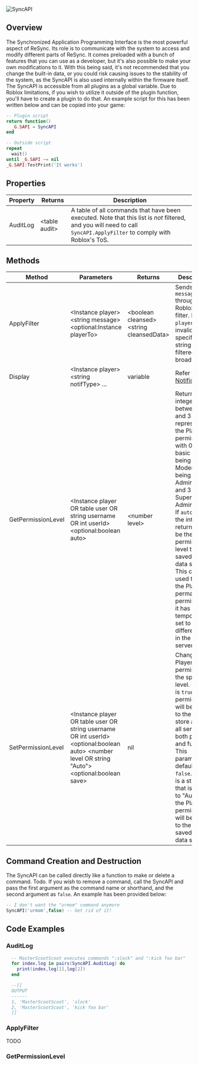 ![SyncAPI](https://github.com/user-attachments/assets/a41fc94c-e0b8-4ec4-96ff-71bb634fac93)

## Overview
The Synchronized Application Programming Interface is the most powerful aspect of ReSync. Its role is to communicate with the system to access and modify different parts of ReSync. It comes preloaded with a bunch of features that you can use as a developer, but it's also possible to make your own modifications to it. With this being said, it's not recommended that you change the built-in data, or you could risk causing issues to the stability of the system, as the SyncAPI is also used internally within the firmware itself. The SyncAPI is accessible from all plugins as a global variable. Due to Roblox limitations, if you wish to utilize it outside of the plugin function, you'll have to create a plugin to do that. An example script for this has been written below and can be copied into your game:
```lua
-- Plugin script
return function()
  _G.SAPI = SyncAPI
end
```
```lua
-- Outside script
repeat
  wait()
until _G.SAPI ~= nil
_G.SAPI:TestPrint('It works')
```

## Properties
| Property | Returns | Description |
| -------- | ------- | ----------- |
| AuditLog | \<table audit> | A table of all commands that have been executed. Note that this list is *not* filtered, and you will need to call ``SyncAPI.ApplyFilter`` to comply with Roblox's ToS.

## Methods
| Method             | Parameters                                                                                                                                          | Returns                                    | Description
| ------------------ | --------------------------------------------------------------------------------------------------------------------------------------------------- | ------------------------------------------ | -----------
| ApplyFilter        | \<Instance player> \<string message> \<optional:Instance playerTo>                                                                                  | \<boolean cleansed> \<string cleansedData> | Sends ``message`` through Roblox's chat filter. If ``playerTo`` is invalid or not specified, the string will be filtered for broadcast.
| Display            | \<Instance player> \<string notifType> ...                                                                                                          | variable                                   | Refer to <a href="./Notifications.md">Notifications</a>.
| GetPermissionLevel | \<Instance player OR table user OR string username OR int userId> \<optional:boolean auto>                                                          | \<number level>                            | Returns an integer between 0 and 3 representing the Player's permission, with 0 being basic user, 1 being Moderator, 2 being Administrator, and 3 as Super Administrator. If ``auto`` is ``true``, the int returned will be the permission level that is saved in the data store. This can be used to get the Player's permanent permission if it has been temporarily set to a different level in the current server.
| SetPermissionLevel | \<Instance player OR table user OR string username OR int userId> \<optional:boolean auto> \<number level OR string "Auto"> \<optional:boolean save> | nil                                       | Changes the Player's permission to the specified level. If ``save`` is ``true``, their permission will be saved to the data store across all servers both present and future. This parameter defaults to ``false``. If ``level`` is a string that is equal to "Auto" then the Player's permission will be reset to the level saved in the data store.

## Command Creation and Destruction
The SyncAPI can be called directly like a function to make or delete a command. Todo. If you wish to remove a command, call the SyncAPI and pass the first argument as the command name or shorthand, and the second argument as ``false``. An example has been provided below:
```lua
-- I don't want the "urmom" command anymore
SyncAPI('urmom',false) -- Get rid of it!
```

## Code Examples
### AuditLog

```lua
  -- MasterScootScoot executes commands ":slock" and ":kick foo bar"
  for index,log in pairs(SyncAPI.AuditLog) do
    print(index,log[1],log[2])
  end

  --[[
  OUTPUT
  ------
  1, 'MasterScootScoot', 'slock'
  2, 'MasterScootScoot', 'kick foo bar'
  ]]
```

### ApplyFilter
TODO

### GetPermissionLevel
